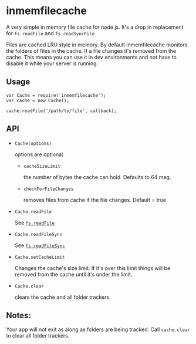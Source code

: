 inmemfilecache
==============

A very simple in memory file cache for node.js. It's a drop in replacement
for `fs.readFile` and `fs.readSyncFile`

Files are cached LRU style in memory. By default inmemfilecache
monitors the folders of files in the cache. If a file changes
it's removed from the cache. This means you can use it in dev
environments and not have to disable it while your server is running.

Usage
-----

    var Cache = require('inmemfilecache');
    var cache = new Cache();

    cache.readFile('/path/to/file', callback);

API
---

*   `Cache(options)`

    options are optional

    *    `cacheSizeLimit`

         the number of bytes the cache can hold. Defaults to 64 meg.

    *    `checkForFileChanges`

         removes files from cache if the file changes. Default = true

*   `Cache.readFile`

    See [`fs.readFile`](http://nodejs.org/api/fs.html#fs_fs_readfile_filename_options_callback)

*   `Cache.readFileSync`

    See [`fs.readFileSync`](http://nodejs.org/api/fs.html#fs_fs_readfilesync_filename_options)

*   `Cache.setCacheLimit`

    Changes the cache's size limit. If it's over this limit
    things will be removed from the cache until it's under the limit.

*   `Cache.clear`

    clears the cache and all folder trackers.

Notes:
------

Your  app will not exit as along as folders are being tracked. Call `cache.clear` to clear all
folder trackers.


